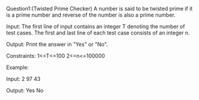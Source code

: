 Question1:(Twisted Prime Checker)
A number is said to be twisted prime if it is a prime number and reverse of the number is also a prime number.

Input:
The first line of input contains an integer T denoting the number of test cases. 
The first and last line of each test case consists of an integer n.  

Output:
Print the answer in "Yes" or "No".

Constraints: 
1<=T<=100
2<=n<=100000

Example:

Input:
2
97
43

Output:
Yes
No
